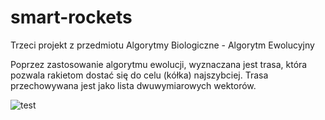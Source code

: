# smart-rockets
Trzeci projekt z przedmiotu Algorytmy Biologiczne - Algorytm Ewolucyjny

Poprzez zastosowanie algorytmu ewolucji, wyznaczana jest trasa, która pozwala rakietom dostać się do celu (kółka) najszybciej. Trasa przechowywana jest jako lista dwuwymiarowych wektorów.

![test](https://user-images.githubusercontent.com/59033082/137813776-feeb0167-2b61-4a2d-ab4d-2311c39ae949.PNG)
